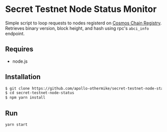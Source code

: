 # Secret Testnet Node Status Monitor
Simple script to loop requests to nodes registerd on [Cosmos Chain Registry](https://github.com/cosmos/chain-registry/). Retrieves binary version, block height, and hash using rpc's `abci_info` endpoint.

## Requires
- node.js

## Installation
```bash
$ git clone https://github.com/apollo-othermike/secret-testnet-node-status
$ cd secret-testnet-node-status
$ npm yarn install
```

## Run
```bash
yarn start
```